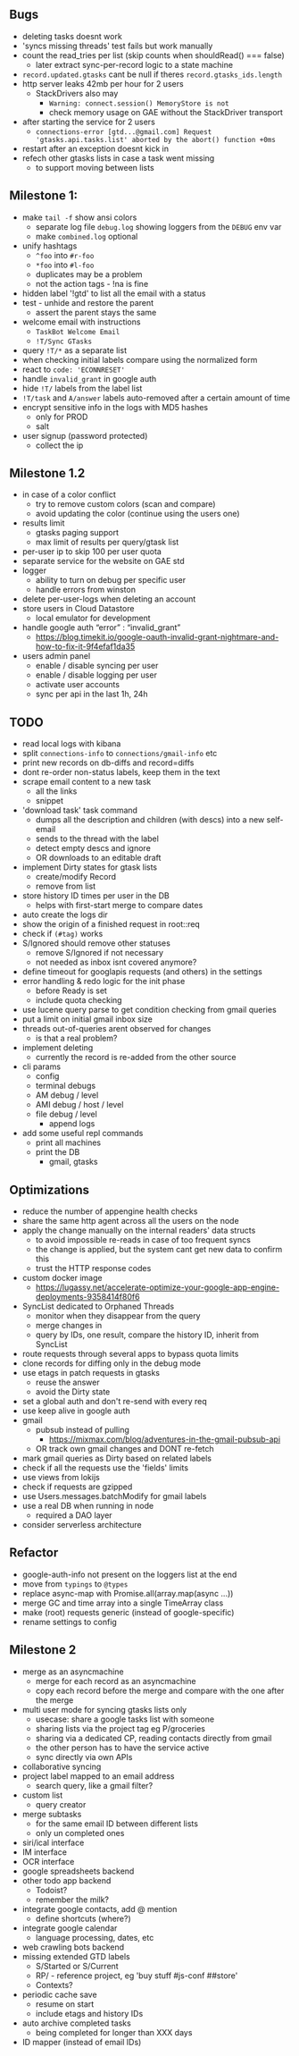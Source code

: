 ## Bugs

* deleting tasks doesnt work
* 'syncs missing threads' test fails but work manually
* count the read_tries per list (skip counts when shouldRead() === false)
  * later extract sync-per-record logic to a state machine
* `record.updated.gtasks` cant be null if theres `record.gtasks_ids.length`
* http server leaks 42mb per hour for 2 users
  * StackDrivers also may
    * `Warning: connect.session() MemoryStore is not`
    * check memory usage on GAE without the StackDriver transport
* after starting the service for 2 users
  * `connections-error [gtd...@gmail.com] Request 'gtasks.api.tasks.list' aborted by the abort() function +0ms`
* restart after an exception doesnt kick in
* refech other gtasks lists in case a task went missing
  * to support moving between lists

## Milestone 1:

* make `tail -f` show ansi colors
  * separate log file `debug.log` showing loggers from the `DEBUG` env var
  * make `combined.log` optional
* unify hashtags
  * `^foo` into `#r-foo`
  * `*foo` into `#l-foo`
  * duplicates may be a problem
  * not the action tags - !na is fine
* hidden label '!gtd' to list all the email with a status
* test - unhide and restore the parent
  * assert the parent stays the same
* welcome email with instructions
  * `TaskBot Welcome Email`
  * `!T/Sync GTasks`
* query `!T/*` as a separate list
* when checking initial labels compare using the normalized form
* react to `code: 'ECONNRESET'`
* handle `invalid_grant` in google auth
* hide `!T/` labels from the label list
* `!T/task` and `A/answer` labels auto-removed after 
  a certain amount of time
* encrypt sensitive info in the logs with MD5 hashes
  * only for PROD
  * salt
* user signup (password protected)
  * collect the ip

## Milestone 1.2

* in case of a color conflict
  * try to remove custom colors (scan and compare)
  * avoid updating the color (continue using the users one)
* results limit
  * gtasks paging support
  * max limit of results per query/gtask list
* per-user ip to skip 100 per user quota
* separate service for the website on GAE std
* logger
  * ability to turn on debug per specific user
  * handle errors from winston
* delete per-user-logs when deleting an account
* store users in Cloud Datastore
  * local emulator for development
* handle google auth “error” : “invalid_grant”
  * https://blog.timekit.io/google-oauth-invalid-grant-nightmare-and-how-to-fix-it-9f4efaf1da35
* users admin panel
  * enable / disable syncing per user
  * enable / disable logging per user
  * activate user accounts
  * sync per api in the last 1h, 24h

## TODO

* read local logs with kibana
* split `connections-info` to `connections/gmail-info` etc
* print new records on db-diffs and record=diffs
* dont re-order non-status labels, keep them in the text
* scrape email content to a new task
  * all the links
  * snippet
* 'download task' task command
  * dumps all the description and children (with descs) into a new self-email
  * sends to the thread with the label
  * detect empty descs and ignore
  * OR downloads to an editable draft
* implement Dirty states for gtask lists
  * create/modify Record
  * remove from list
* store history ID times per user in the DB
  * helps with first-start merge to compare dates
* auto create the logs dir
* show the origin of a finished request in root::req
* check if `(#tag)` works
* S/Ignored should remove other statuses
  * remove S/Ignored if not necessary
  * not needed as inbox isnt covered anymore?
* define timeout for googlapis requests (and others) in the settings
* error handling & redo logic for the init phase
  * before Ready is set
  * include quota checking
* use lucene query parse to get condition checking from gmail queries
* put a limit on initial gmail inbox size
* threads out-of-queries arent observed for changes
  * is that a real problem?
* implement deleting
  * currently the record is re-added from the other source
* cli params
  * config
  * terminal debugs
  * AM debug / level
  * AMI debug / host / level
  * file debug / level
    * append logs
* add some useful repl commands
  * print all machines
  * print the DB
    * gmail, gtasks

## Optimizations

* reduce the number of appengine health checks
* share the same http agent across all the users on the node
* apply the change manually on the internal readers' data structs
  * to avoid impossible re-reads in case of too frequent syncs
  * the change is applied, but the system cant get new data to confirm this
  * trust the HTTP response codes
* custom docker image
  * https://lugassy.net/accelerate-optimize-your-google-app-engine-deployments-9358414f80f6
* SyncList dedicated to Orphaned Threads
  * monitor when they disappear from the query
  * merge changes in
  * query by IDs, one result, compare the history ID, inherit from SyncList
* route requests through several apps to bypass quota limits
* clone records for diffing only in the debug mode
* use etags in patch requests in gtasks
  * reuse the answer
  * avoid the Dirty state
* set a global auth and don't re-send with every req
* use keep alive in google auth
* gmail
  * pubsub instead of pulling
    * https://mixmax.com/blog/adventures-in-the-gmail-pubsub-api
  * OR track own gmail changes and DONT re-fetch
* mark gmail queries as Dirty based on related labels
* check if all the requests use the 'fields' limits
* use views from lokijs
* check if requests are gzipped
* use Users.messages.batchModify for gmail labels
* use a real DB when running in node
  * required a DAO layer
* consider serverless architecture

## Refactor

* google-auth-info not present on the loggers list at the end
* move from `typings` to `@types`
* replace async-map with Promise.all(array.map(async ...))
* merge GC and time array into a single TimeArray class
* make (root) requests generic (instead of google-specific)
* rename settings to config

## Milestone 2

* merge as an asyncmachine
  * merge for each record as an asyncmachine
  * copy each record before the merge and compare with the one after the merge
* multi user mode for syncing gtasks lists only
  * usecase: share a google tasks list with someone
  * sharing lists via the project tag eg P/groceries
  * sharing via a dedicated CP, reading contacts directly from gmail
  * the other person has to have the service active
  * sync directly via own APIs
* collaborative syncing
* project label mapped to an email address
  * search query, like a gmail filter?
* custom list
  * query creator
* merge subtasks
  * for the same email ID between different lists
  * only un completed ones
* siri/ical interface
* IM interface
* OCR interface
* google spreadsheets backend
* other todo app backend
  * Todoist?
  * remember the milk?
* integrate google contacts, add @ mention
  * define shortcuts (where?)
* integrate google calendar
  * language processing, dates, etc
* web crawling bots backend
* missing extended GTD labels
  * S/Started or S/Current
  * RP/ - reference project, eg 'buy stuff #js-conf ##store'
  * Contexts?
* periodic cache save
  * resume on start
  * include etags and history IDs
* auto archive completed tasks
  * being completed for longer than XXX days
* ID mapper (instead of email IDs)
